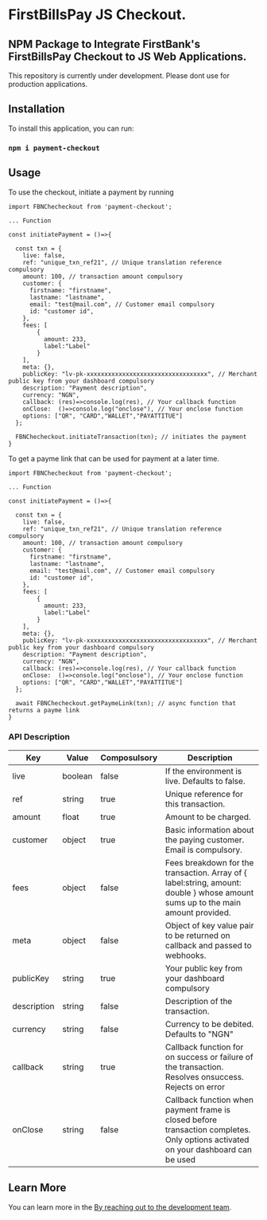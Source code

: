 # FirstBillsPay JS Checkout.

## NPM Package to Integrate FirstBank's FirstBillsPay Checkout to JS Web Applications.

This repository is currently under development. Please dont use for production applications.

## Installation

To install this application, you can run:

### `npm i payment-checkout`

## Usage

To use the checkout, initiate a payment by running
```
import FBNChecheckout from 'payment-checkout'; 

... Function 

const initiatePayment = ()=>{
   
  const txn = {
    live: false,
    ref: "unique_txn_ref21", // Unique translation reference compulsory
    amount: 100, // transaction amount compulsory
    customer: {
      firstname: "firstname",
      lastname: "lastname",
      email: "test@mail.com", // Customer email compulsory
      id: "customer id",
    },
    fees: [
        {
          amount: 233,
          label:"Label"
        }
    ],
    meta: {},
    publicKey: "lv-pk-xxxxxxxxxxxxxxxxxxxxxxxxxxxxxxxxxx", // Merchant public key from your dashboard compulsory
    description: "Payment description",
    currency: "NGN",
    callback: (res)=>console.log(res), // Your callback function
    onClose:  ()=>console.log("onclose"), // Your onclose function
    options: ["QR", "CARD","WALLET","PAYATTITUE"]
  };

  FBNChecheckout.initiateTransaction(txn); // initiates the payment
}

```
To get a payme link that can be used for payment at a later time.
```
import FBNChecheckout from 'payment-checkout'; 

... Function 

const initiatePayment = ()=>{
   
  const txn = {
    live: false,
    ref: "unique_txn_ref21", // Unique translation reference compulsory
    amount: 100, // transaction amount compulsory
    customer: {
      firstname: "firstname",
      lastname: "lastname",
      email: "test@mail.com", // Customer email compulsory
      id: "customer id",
    },
    fees: [
        {
          amount: 233,
          label:"Label"
        }
    ],
    meta: {},
    publicKey: "lv-pk-xxxxxxxxxxxxxxxxxxxxxxxxxxxxxxxxxx", // Merchant public key from your dashboard compulsory
    description: "Payment description",
    currency: "NGN",
    callback: (res)=>console.log(res), // Your callback function
    onClose:  ()=>console.log("onclose"), // Your onclose function
    options: ["QR", "CARD","WALLET","PAYATTITUE"]
  };

  await FBNChecheckout.getPaymeLink(txn); // async function that returns a payme link
}

```

### API Description 

| Key | Value | Composulsory | Description
| --- | --- | --- | --- |
| live |  boolean | false | If the environment is live. Defaults to false. |
| ref | string | true | Unique reference for this transaction. |
| amount | float | true | Amount to be charged.  |
| customer | object | true | Basic information about the paying customer. Email is compulsory. |
| fees | object | false | Fees breakdown for the transaction.  Array of { label:string, amount: double } whose amount sums up to the main amount provided.  |
| meta | object | false | Object of key value pair to be returned on callback and passed to webhooks. |
| publicKey | string | true | Your public key from your dashboard compulsory |
| description | string | false | Description of the transaction. |
| currency | string | false | Currency to be debited. Defaults to "NGN"|
| callback | string | true | Callback function for on success or failure of the transaction. Resolves onsuccess. Rejects on error |
| onClose | string | false | Callback function when payment frame is closed before transaction completes. Only options activated on your dashboard can be used|


## Learn More

You can learn more in the [By reaching out to the development team]().